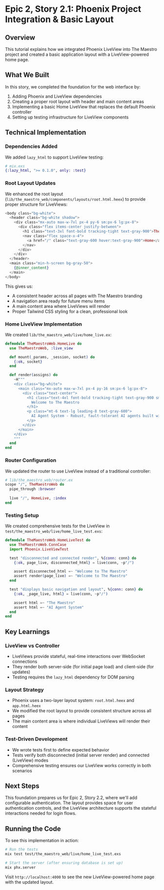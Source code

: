 # Epic 2, Story 2.1: Phoenix Project Integration & Basic Layout

## Overview

This tutorial explains how we integrated Phoenix LiveView into The Maestro project and created a basic application layout with a LiveView-powered home page.

## What We Built

In this story, we completed the foundation for the web interface by:
1. Adding Phoenix and LiveView dependencies 
2. Creating a proper root layout with header and main content areas
3. Implementing a basic Home LiveView that replaces the default Phoenix controller
4. Setting up testing infrastructure for LiveView components

## Technical Implementation

### Dependencies Added

We added `lazy_html` to support LiveView testing:

```elixir
# mix.exs
{:lazy_html, ">= 0.1.0", only: :test}
```

### Root Layout Updates

We enhanced the root layout (`lib/the_maestro_web/components/layouts/root.html.heex`) to provide proper structure for LiveViews:

```heex
<body class="bg-white">
  <header class="bg-white shadow">
    <div class="mx-auto max-w-7xl px-4 py-6 sm:px-6 lg:px-8">
      <div class="flex items-center justify-between">
        <h1 class="text-3xl font-bold tracking-tight text-gray-900">The Maestro</h1>
        <nav class="flex space-x-4">
          <a href="/" class="text-gray-600 hover:text-gray-900">Home</a>
        </nav>
      </div>
    </div>
  </header>
  <main class="min-h-screen bg-gray-50">
    {@inner_content}
  </main>
</body>
```

This gives us:
- A consistent header across all pages with The Maestro branding
- A navigation area ready for future menu items
- A main content area where LiveViews will render
- Proper Tailwind CSS styling for a clean, professional look

### Home LiveView Implementation

We created `lib/the_maestro_web/live/home_live.ex`:

```elixir
defmodule TheMaestroWeb.HomeLive do
  use TheMaestroWeb, :live_view

  def mount(_params, _session, socket) do
    {:ok, socket}
  end

  def render(assigns) do
    ~H"""
    <div class="bg-white">
      <main class="mx-auto max-w-7xl px-4 py-16 sm:px-6 lg:px-8">
        <div class="text-center">
          <h1 class="text-4xl font-bold tracking-tight text-gray-900 sm:text-6xl">
            Welcome to The Maestro
          </h1>
          <p class="mt-6 text-lg leading-8 text-gray-600">
            AI Agent System - Robust, fault-tolerant AI agents built with Elixir/OTP
          </p>
        </div>
      </main>
    </div>
    """
  end
end
```

### Router Configuration

We updated the router to use LiveView instead of a traditional controller:

```elixir
# lib/the_maestro_web/router.ex
scope "/", TheMaestroWeb do
  pipe_through :browser
  
  live "/", HomeLive, :index
end
```

### Testing Setup

We created comprehensive tests for the LiveView in `test/the_maestro_web/live/home_live_test.exs`:

```elixir
defmodule TheMaestroWeb.HomeLiveTest do
  use TheMaestroWeb.ConnCase
  import Phoenix.LiveViewTest

  test "disconnected and connected render", %{conn: conn} do
    {:ok, page_live, disconnected_html} = live(conn, ~p"/")

    assert disconnected_html =~ "Welcome to The Maestro"
    assert render(page_live) =~ "Welcome to The Maestro"
  end

  test "displays basic navigation and layout", %{conn: conn} do
    {:ok, _page_live, html} = live(conn, ~p"/")

    assert html =~ "The Maestro"
    assert html =~ "AI Agent System"
  end
end
```

## Key Learnings

### LiveView vs Controller
- LiveViews provide stateful, real-time interactions over WebSocket connections
- They render both server-side (for initial page load) and client-side (for updates)
- Testing requires the `lazy_html` dependency for DOM parsing

### Layout Strategy
- Phoenix uses a two-layer layout system: `root.html.heex` and `app.html.heex`
- We modified the root layout to provide consistent structure across all pages
- The main content area is where individual LiveViews will render their content

### Test-Driven Development
- We wrote tests first to define expected behavior
- Tests verify both disconnected (initial server render) and connected (LiveView) modes
- Comprehensive testing ensures our LiveView works correctly in both scenarios

## Next Steps

This foundation prepares us for Epic 2, Story 2.2, where we'll add configurable authentication. The layout provides space for user authentication controls, and the LiveView architecture supports the stateful interactions needed for login flows.

## Running the Code

To see this implementation in action:

```bash
# Run the tests
mix test test/the_maestro_web/live/home_live_test.exs

# Start the server (after ensuring database is set up)
mix phx.server
```

Visit `http://localhost:4000` to see the new LiveView-powered home page with the updated layout.
